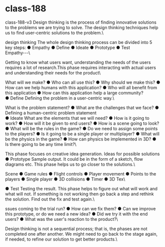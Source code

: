 # class-188

class-188-v3
Design thinking is the process of finding innovative solutions to the problems we are trying to solve.
The design thinking techniques help us to find user-centric solutions to the problem.\

design thinking
The whole design thinking process can be divided into 5 key steps:
● Empathy
● Define
● Ideate
● Prototype
● Test\
Empathy---\

Getting to know what users want, understanding the needs of the users requires a lot
of research.This phase requires interacting with actual users and understanding their needs for the product\

What will we make?
● Who can all use this?
● Why should we make this?
● How can we help humans with this application?
● Who will all benefit from this application
● How can this application help a large community?\
● Define
Defining the problem in a user-centric way.\

What is the problem statement?
● What are the challenges that we face?
● Defining a human-centric problem statement\
● Ideate
What are the elements that we will need?
● How is it going to work?
● How will it be given to end users?
● How is a scene going to look?
● What will be the rules in the game?
● Do we need to assign some points to the players?
● Is it going to be a single player or multiplayer?
● What will be the physics in the game?
● How can physics be implemented in 3D?
● Is there going to be any time limit?\

This phase focuses on creative idea generation. Ideas for possible solutions\
● Prototype
Sample output. It could be in the form of a sketch, flow diagrams etc. This phase helps us to go closer to the solutions.\

Scene
● Game rules
● Flight controls
● Player movement
● Points to the players
● Single player
● 3D collisions
● Timer
● 3D Tex\

● Test
Testing the result. This phase helps to figure out what will work and what will not. If
something is not working then go back a step and rethink the solution. Find out the fix and test again.\

ssues coming to the trial run?
● How can we fix them?
● Can we improve this prototype, or do we need a new idea?
● Did we try it with the end users?
● What was the user's reaction to the product?\

Design thinking is not a sequential process; that is, the phases are not completed one after another. We might need to go back to the stage again, if needed, to refine our solution to get better products.\
